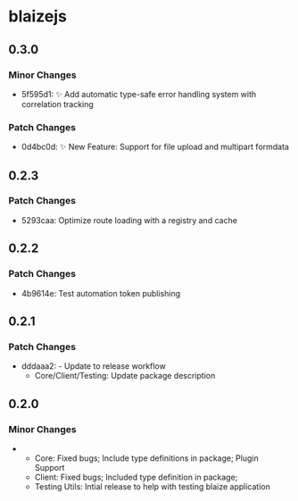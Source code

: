 # blaizejs

## 0.3.0

### Minor Changes

- 5f595d1: ✨ Add automatic type-safe error handling system with correlation tracking

### Patch Changes

- 0d4bc0d: ✨ New Feature: Support for file upload and multipart formdata

## 0.2.3

### Patch Changes

- 5293caa: Optimize route loading with a registry and cache

## 0.2.2

### Patch Changes

- 4b9614e: Test automation token publishing

## 0.2.1

### Patch Changes

- dddaaa2: - Update to release workflow
  - Core/Client/Testing: Update package description

## 0.2.0

### Minor Changes

- - Core: Fixed bugs; Include type definitions in package; Plugin Support
  - Client: Fixed bugs; Included type definition in package;
  - Testing Utils: Intial release to help with testing blaize application
